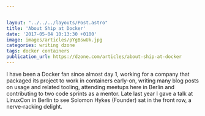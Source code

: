 ```yaml
---


layout: "../../../layouts/Post.astro"
title: 'About Ship at Docker'
date: '2017-05-04 10:13:30 +0100'
image: images/articles/pYgBswUk.jpg
categories: writing dzone
tags: docker containers
publication_url: https://dzone.com/articles/about-ship-at-docker
---
```


I have been a Docker fan since almost day 1, working for a company that packaged its project to work in containers early-on, writing many blog posts on usage and related tooling, attending meetups here in Berlin and contributing to two code sprints as a mentor. Late last year I gave a talk at LinuxCon in Berlin to see Solomon Hykes (Founder) sat in the front row, a nerve-racking delight.
